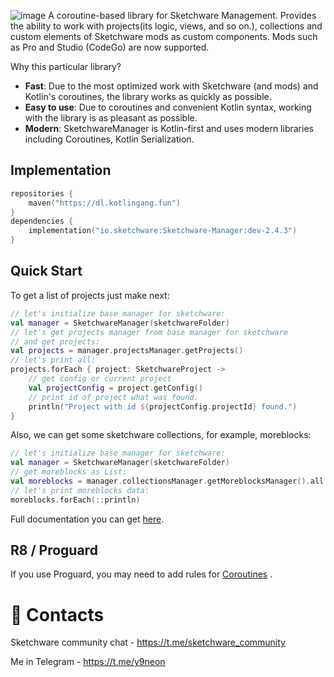 ![image](https://user-images.githubusercontent.com/32961194/112753044-b9f0a680-8fde-11eb-9af2-a57b10369477.png)
A coroutine-based library for Sketchware Management. Provides the ability to work with projects(its logic, views, and so
on.), collections and custom elements of Sketchware mods as custom components. Mods such as Pro and Studio (CodeGo) are
now supported.

Why this particular library?

- **Fast**: Due to the most optimized work with Sketchware (and mods) and Kotlin's coroutines, the library works as
  quickly as possible.
- **Easy to use**: Due to coroutines and convenient Kotlin syntax, working with the library is as pleasant as possible.
- **Modern**: SketchwareManager is Kotlin-first and uses modern libraries including Coroutines, Kotlin Serialization.

## Implementation

```kotlin
repositories {
    maven("https://dl.kotlingang.fun")
}
dependencies {
    implementation("io.sketchware:Sketchware-Manager:dev-2.4.3")
}
```

## Quick Start

To get a list of projects just make next:

```kotlin
// let's initialize base manager for sketchware:
val manager = SketchwareManager(sketchwareFolder)
// let's get projects manager from base manager for sketchware 
// and get projects:
val projects = manager.projectsManager.getProjects()
// let's print all:
projects.forEach { project: SketchwareProject ->
    // get config or current project
    val projectConfig = project.getConfig()
    // print id of project what was found.
    println("Project with id ${projectConfig.projectId} found.")
}
```

Also, we can get some sketchware collections, for example, moreblocks:

```kotlin
// let's initialize base manager for sketchware:
val manager = SketchwareManager(sketchwareFolder)
// get moreblocks as List:
val moreblocks = manager.collectionsManager.getMoreblocksManager().all
// let's print moreblocks data:
moreblocks.forEach(::println)
```

Full documentation you can get [here](https://swmanager.kotlingang.fun).

## R8 / Proguard

If you use Proguard, you may need to add rules
for [Coroutines](https://github.com/Kotlin/kotlinx.coroutines/blob/master/kotlinx-coroutines-core/jvm/resources/META-INF/proguard/coroutines.pro)
.

# 🤙 Contacts

Sketchware community chat - https://t.me/sketchware_community

Me in Telegram - https://t.me/y9neon
